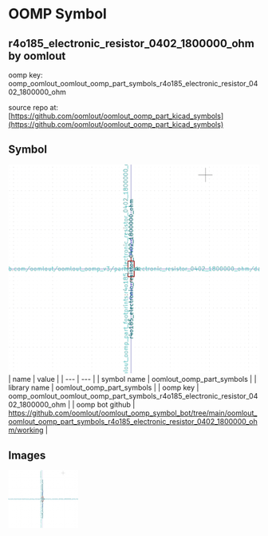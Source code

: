 # OOMP Symbol  
## r4o185_electronic_resistor_0402_1800000_ohm  by oomlout  
  
oomp key: oomp_oomlout_oomlout_oomp_part_symbols_r4o185_electronic_resistor_0402_1800000_ohm  
  
source repo at: [https://github.com/oomlout/oomlout_oomp_part_kicad_symbols](https://github.com/oomlout/oomlout_oomp_part_kicad_symbols)  
## Symbol  
  
[![working.png](working_600.png)](working.png)  
| name | value | 
| --- | --- | 
| symbol name | oomlout_oomp_part_symbols | 
| library name | oomlout_oomp_part_symbols | 
| oomp key | oomp_oomlout_oomlout_oomp_part_symbols_r4o185_electronic_resistor_0402_1800000_ohm | 
| oomp bot github | https://github.com/oomlout/oomlout_oomp_symbol_bot/tree/main/oomlout_oomlout_oomp_part_symbols_r4o185_electronic_resistor_0402_1800000_ohm/working | 
## Images  
  
[![working.png](working_140.png)](working.png)  
